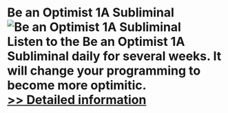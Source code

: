 # Be an Optimist 1A Subliminal<br />![Be an Optimist 1A Subliminal](https://mycommerce.akamaized.net/api/pimages/P300785808/BIG/300785808.JPG)<br />Listen to the Be an Optimist 1A Subliminal daily for several weeks. It will change your programming to become more optimitic.<br />[>> Detailed information](https://secure.shareit.com/shareit/product.html?productid=300785808&affiliateid=200057808)